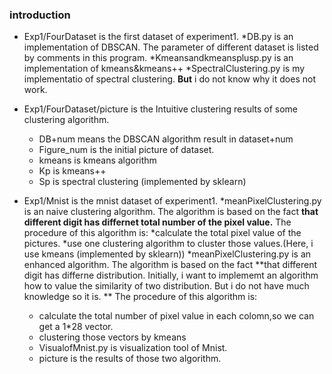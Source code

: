 ### introduction
* Exp1/FourDataset is the first dataset of experiment1.
  *DB.py is an implementation of DBSCAN. The parameter of different dataset is listed by comments in this program.
  *Kmeansandkmeansplusp.py is an implementation of kmeans&kmeans++
  *SpectralClustering.py is my implementatio of spectral clustering.  **But** i do not know why it does not work.

* Exp1/FourDataset/picture is the Intuitive clustering results of some clustering algorithm.
  * DB+num means the DBSCAN algorithm result in dataset+num
  * Figure_num is the initial picture of dataset.
  * kmeans is kmeans algorithm
  * Kp is kmeans++
  * Sp is spectral clustering (implemented by sklearn)
  
* Exp1/Mnist is the mnist dataset of experiment1. 
  *meanPixelClustering.py is an naive clustering algorithm. The algorithm is based on the fact **that different digit has differnet   total number of the pixel value.** The procedure of this algorithm is:
    *calculate the total pixel value of the pictures.
    *use one clustering algorithm to cluster those values.(Here, i use kmeans (implemented by sklearn))
  *meanPixelClustering.py is an enhanced algorithm. The algorithm is based on the fact **that different digit has differne distribution. Initially, i want to implememt an algorithm how to value the similarity of two distribution. But i do not have much knowledge so it is. ** The procedure of this algorithm is:
    * calculate the total number of pixel value in each colomn,so we can get a 1*28 vector.
    * clustering those vectors by kmeans
    * VisualofMnist.py is visualization tool of Mnist.
    * picture is the results of those two algorithm.
  
  
